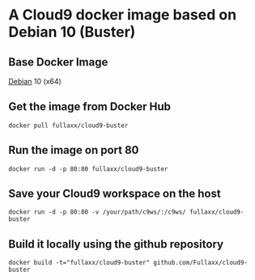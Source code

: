 # A Cloud9 docker image based on Debian 10 (Buster)

## Base Docker Image
[Debian](https://hub.docker.com/_/debian) 10 (x64)

## Get the image from Docker Hub
```
docker pull fullaxx/cloud9-buster
```

## Run the image on port 80
```
docker run -d -p 80:80 fullaxx/cloud9-buster
```

## Save your Cloud9 workspace on the host
```
docker run -d -p 80:80 -v /your/path/c9ws/:/c9ws/ fullaxx/cloud9-buster
```

## Build it locally using the github repository
```
docker build -t="fullaxx/cloud9-buster" github.com/Fullaxx/cloud9-buster
```
